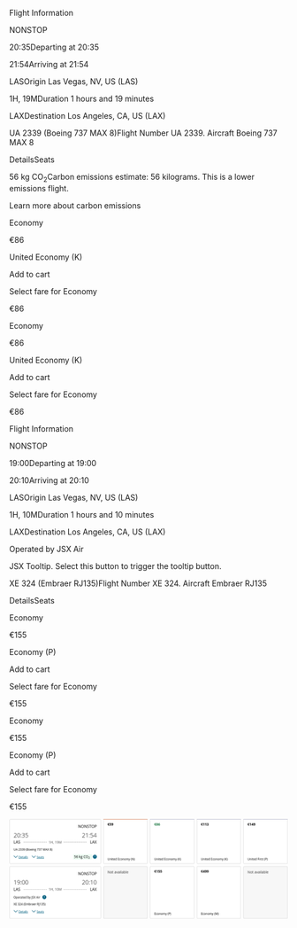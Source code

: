 Flight Information

NONSTOP

20:35Departing at 20:35

21:54Arriving at 21:54

LASOrigin Las Vegas, NV, US (LAS)

1H, 19MDuration 1 hours and 19 minutes

LAXDestination Los Angeles, CA, US (LAX)

UA 2339 (Boeing 737 MAX 8)Flight Number UA 2339. Aircraft Boeing 737 MAX 8

DetailsSeats

56 kg CO<sub>2</sub>Carbon emissions estimate: 56 kilograms. This is a lower emissions flight.

Learn more about carbon emissions

Economy

€86

United Economy (K)

Add to cart

Select fare for Economy

€86

Economy

€86

United Economy (K)

Add to cart

Select fare for Economy

€86

Flight Information

NONSTOP

19:00Departing at 19:00

20:10Arriving at 20:10

LASOrigin Las Vegas, NV, US (LAS)

1H, 10MDuration 1 hours and 10 minutes

LAXDestination Los Angeles, CA, US (LAX)

Operated by JSX Air

JSX Tooltip. Select this button to trigger the tooltip button.

XE 324 (Embraer RJ135)Flight Number XE 324. Aircraft Embraer RJ135

DetailsSeats

Economy

€155

Economy (P)

Add to cart

Select fare for Economy

€155

Economy

€155

Economy (P)

Add to cart

Select fare for Economy

€155

![](united-01-04.png)